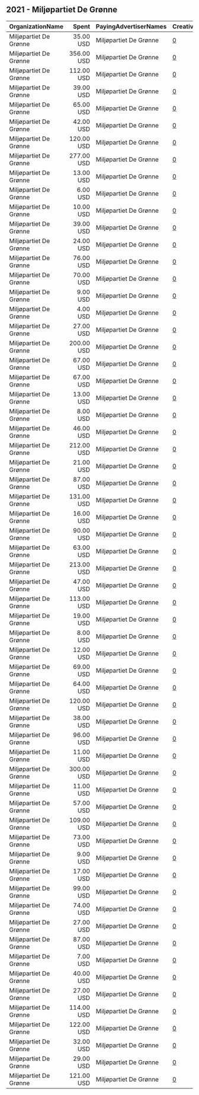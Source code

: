 ## 2021 - Miljøpartiet De Grønne 
|OrganizationName|Spent|PayingAdvertiserNames|CreativeUrls|Impressions|Genders|AgeBrackets|CountryCodes|BillingAddresses|CandidateBallotInformation|
|:---|---:|:---|:---|---:|:---|:---|:---|:---|:---|
|Miljøpartiet De Grønne|35.00 USD|Miljøpartiet De Grønne|[0](https://www.snap.com/political-ads/asset/181b4a8fc0963c449ec7f34668ad3d9b5bb074977ec8d553750ae62b8051c1b0?mediaType=mp4)|20,277||17-22|norway|"Hausmanns gate 19,Oslo,0188,NO"||
|Miljøpartiet De Grønne|356.00 USD|Miljøpartiet De Grønne|[0](https://www.snap.com/political-ads/asset/60c5b8f7d96c6a89cbc1d30886fd2615c07c2fb243521ff810d30d0e908dbc0e?mediaType=mp4)|53,087|FEMALE|28-45|norway|"Hausmanns gate 19,Oslo,0188,NO"||
|Miljøpartiet De Grønne|112.00 USD|Miljøpartiet De Grønne|[0](https://www.snap.com/political-ads/asset/903d4fe71f341d2eccadcd062a7fd69541e2d442a97ca6a127a803d709b11ff8?mediaType=mp4)|13,631||30-42|norway|"Hausmanns gate 19,Oslo,0188,NO"||
|Miljøpartiet De Grønne|39.00 USD|Miljøpartiet De Grønne|[0](https://www.snap.com/political-ads/asset/d9a4591385ef7b1142a8da95f6d80eab7b806de111625ecd59e4dd77ab02eeb5?mediaType=mp4)|4,435||18+|norway|"Hausmanns gate 19,Oslo,0188,NO"||
|Miljøpartiet De Grønne|65.00 USD|Miljøpartiet De Grønne|[0](https://www.snap.com/political-ads/asset/c74825693381ba58a911c4150a3f2e5d1ef587406f7e99278c80c59812a275db?mediaType=mp4)|8,150||17+|norway|"Hausmanns gate 19,Oslo,0188,NO"||
|Miljøpartiet De Grønne|42.00 USD|Miljøpartiet De Grønne|[0](https://www.snap.com/political-ads/asset/0d76679ce612ab5628d9a45e1e1ab2a4b090a5e9e2d52ac3ce61307ccd55d287?mediaType=mp4)|7,378||20-30|norway|"Hausmanns gate 19,Oslo,0188,NO"||
|Miljøpartiet De Grønne|120.00 USD|Miljøpartiet De Grønne|[0](https://www.snap.com/political-ads/asset/903d4fe71f341d2eccadcd062a7fd69541e2d442a97ca6a127a803d709b11ff8?mediaType=mp4)|11,475||35+|norway|"Hausmanns gate 19,Oslo,0188,NO"||
|Miljøpartiet De Grønne|277.00 USD|Miljøpartiet De Grønne|[0](https://www.snap.com/political-ads/asset/8b62beb840afe9f428f150a32be1deaf403b76e23882a597f1a328fb1351b46b?mediaType=mp4)|175,893||17+|norway|"Hausmanns gate 19,Oslo,0188,NO"||
|Miljøpartiet De Grønne|13.00 USD|Miljøpartiet De Grønne|[0](https://www.snap.com/political-ads/asset/c4354a86a1abf2378f637f7ee3de3edc4ae1db9ddaa2fa3077ae9dcbd6ecbd2d?mediaType=mp4)|1,874||20-30|norway|"Hausmanns gate 19,Oslo,0188,NO"||
|Miljøpartiet De Grønne|6.00 USD|Miljøpartiet De Grønne|[0](https://www.snap.com/political-ads/asset/181b4a8fc0963c449ec7f34668ad3d9b5bb074977ec8d553750ae62b8051c1b0?mediaType=mp4)|2,883||17+|norway|"Hausmanns gate 19,Oslo,0188,NO"||
|Miljøpartiet De Grønne|10.00 USD|Miljøpartiet De Grønne|[0](https://www.snap.com/political-ads/asset/c4354a86a1abf2378f637f7ee3de3edc4ae1db9ddaa2fa3077ae9dcbd6ecbd2d?mediaType=mp4)|3,289||17-22|norway|"Hausmanns gate 19,Oslo,0188,NO"||
|Miljøpartiet De Grønne|39.00 USD|Miljøpartiet De Grønne|[0](https://www.snap.com/political-ads/asset/ed574a547a439e6e2a8a89581676e2ad15243b6310e32c2842a57f003a427cb2?mediaType=mp4)|6,272||20-30|norway|"Hausmanns gate 19,Oslo,0188,NO"||
|Miljøpartiet De Grønne|24.00 USD|Miljøpartiet De Grønne|[0](https://www.snap.com/political-ads/asset/447917523aee8330d36adb8ba591ff5aaaed2c2eb89bf01fb5151f076a6aacd5?mediaType=mp4)|2,887||18+|norway|"Hausmanns gate 19,Oslo,0188,NO"||
|Miljøpartiet De Grønne|76.00 USD|Miljøpartiet De Grønne|[0](https://www.snap.com/political-ads/asset/5230a384a8316a910d6aa981bd021c0b64d19cbc95a6c38a2070aa74ae5f5391?mediaType=mp4)|9,324||17+|norway|"Hausmanns gate 19,Oslo,0188,NO"||
|Miljøpartiet De Grønne|70.00 USD|Miljøpartiet De Grønne|[0](https://www.snap.com/political-ads/asset/447917523aee8330d36adb8ba591ff5aaaed2c2eb89bf01fb5151f076a6aacd5?mediaType=mp4)|7,698||18+|norway|"Hausmanns gate 19,Oslo,0188,NO"||
|Miljøpartiet De Grønne|9.00 USD|Miljøpartiet De Grønne|[0](https://www.snap.com/political-ads/asset/99d2c0d29e21056c6086cee6a55f7f6c21145f23c480748a5e60b9238819f740?mediaType=mp4)|3,804||17+|norway|"Hausmanns gate 19,Oslo,0188,NO"||
|Miljøpartiet De Grønne|4.00 USD|Miljøpartiet De Grønne|[0](https://www.snap.com/political-ads/asset/8fa58dac3e95db6de428a56fc1b4efa7fb332c80325c5703e77ed7e5e1a3f48d?mediaType=mp4)|738||20-30|norway|"Hausmanns gate 19,Oslo,0188,NO"||
|Miljøpartiet De Grønne|27.00 USD|Miljøpartiet De Grønne|[0](https://www.snap.com/political-ads/asset/0d76679ce612ab5628d9a45e1e1ab2a4b090a5e9e2d52ac3ce61307ccd55d287?mediaType=mp4)|10,602||17-22|norway|"Hausmanns gate 19,Oslo,0188,NO"||
|Miljøpartiet De Grønne|200.00 USD|Miljøpartiet De Grønne|[0](https://www.snap.com/political-ads/asset/60c5b8f7d96c6a89cbc1d30886fd2615c07c2fb243521ff810d30d0e908dbc0e?mediaType=mp4)|31,546||20-30|norway|"Hausmanns gate 19,Oslo,0188,NO"||
|Miljøpartiet De Grønne|67.00 USD|Miljøpartiet De Grønne|[0](https://www.snap.com/political-ads/asset/0a9f2429dc3c628fc74013d40936db1b88a20c6dd8b5323a40ac50ddfbfa216b?mediaType=mp4)|7,054||18+|norway|"Hausmanns gate 19,Oslo,0188,NO"||
|Miljøpartiet De Grønne|67.00 USD|Miljøpartiet De Grønne|[0](https://www.snap.com/political-ads/asset/d9a4591385ef7b1142a8da95f6d80eab7b806de111625ecd59e4dd77ab02eeb5?mediaType=mp4)|7,894||18+|norway|"Hausmanns gate 19,Oslo,0188,NO"||
|Miljøpartiet De Grønne|13.00 USD|Miljøpartiet De Grønne|[0](https://www.snap.com/political-ads/asset/903d4fe71f341d2eccadcd062a7fd69541e2d442a97ca6a127a803d709b11ff8?mediaType=mp4)|3,707||17+|norway|"Hausmanns gate 19,Oslo,0188,NO"||
|Miljøpartiet De Grønne|8.00 USD|Miljøpartiet De Grønne|[0](https://www.snap.com/political-ads/asset/99d2c0d29e21056c6086cee6a55f7f6c21145f23c480748a5e60b9238819f740?mediaType=mp4)|2,218||17+|norway|"Hausmanns gate 19,Oslo,0188,NO"||
|Miljøpartiet De Grønne|46.00 USD|Miljøpartiet De Grønne|[0](https://www.snap.com/political-ads/asset/ec18dd58fda106054b06e9e3a0ff7f9c37f672da2d175d2f0ae8497bc31de5a4?mediaType=mp4)|13,584||17-34|norway|"Hausmanns gate 19,Oslo,0188,NO"||
|Miljøpartiet De Grønne|212.00 USD|Miljøpartiet De Grønne|[0](https://www.snap.com/political-ads/asset/99d2c0d29e21056c6086cee6a55f7f6c21145f23c480748a5e60b9238819f740?mediaType=mp4)|108,159||17-22|norway|"Hausmanns gate 19,Oslo,0188,NO"||
|Miljøpartiet De Grønne|21.00 USD|Miljøpartiet De Grønne|[0](https://www.snap.com/political-ads/asset/0d76679ce612ab5628d9a45e1e1ab2a4b090a5e9e2d52ac3ce61307ccd55d287?mediaType=mp4)|3,496|FEMALE|28-45|norway|"Hausmanns gate 19,Oslo,0188,NO"||
|Miljøpartiet De Grønne|87.00 USD|Miljøpartiet De Grønne|[0](https://www.snap.com/political-ads/asset/903d4fe71f341d2eccadcd062a7fd69541e2d442a97ca6a127a803d709b11ff8?mediaType=mp4)|14,176||20-30|norway|"Hausmanns gate 19,Oslo,0188,NO"||
|Miljøpartiet De Grønne|131.00 USD|Miljøpartiet De Grønne|[0](https://www.snap.com/political-ads/asset/850ef698315e165faf2e9c86c19d5ad077b7f94e2e2b9c31a76f5656149b07cf?mediaType=mp4)|26,990||17+|norway|"Hausmanns gate 19,Oslo,0188,NO"||
|Miljøpartiet De Grønne|16.00 USD|Miljøpartiet De Grønne|[0](https://www.snap.com/political-ads/asset/8b62beb840afe9f428f150a32be1deaf403b76e23882a597f1a328fb1351b46b?mediaType=mp4)|7,112||17+|norway|"Hausmanns gate 19,Oslo,0188,NO"||
|Miljøpartiet De Grønne|90.00 USD|Miljøpartiet De Grønne|[0](https://www.snap.com/political-ads/asset/99d2c0d29e21056c6086cee6a55f7f6c21145f23c480748a5e60b9238819f740?mediaType=mp4)|13,111||20-30|norway|"Hausmanns gate 19,Oslo,0188,NO"||
|Miljøpartiet De Grønne|63.00 USD|Miljøpartiet De Grønne|[0](https://www.snap.com/political-ads/asset/0beef9b57739b9f4c4a202c41ce03ea4719b6faaae29bc426b90cff15b570aea?mediaType=mp4)|7,512||17+|norway|"Hausmanns gate 19,Oslo,0188,NO"||
|Miljøpartiet De Grønne|213.00 USD|Miljøpartiet De Grønne|[0](https://www.snap.com/political-ads/asset/60c5b8f7d96c6a89cbc1d30886fd2615c07c2fb243521ff810d30d0e908dbc0e?mediaType=mp4)|62,427||17-22|norway|"Hausmanns gate 19,Oslo,0188,NO"||
|Miljøpartiet De Grønne|47.00 USD|Miljøpartiet De Grønne|[0](https://www.snap.com/political-ads/asset/f426336378aafdc65d50626ea403cd3ca74438a9aacc79d7186d7cfe957fe14f?mediaType=mp4)|20,459||17-34|norway|"Hausmanns gate 19,Oslo,0188,NO"||
|Miljøpartiet De Grønne|113.00 USD|Miljøpartiet De Grønne|[0](https://www.snap.com/political-ads/asset/99d2c0d29e21056c6086cee6a55f7f6c21145f23c480748a5e60b9238819f740?mediaType=mp4)|12,739||30-42|norway|"Hausmanns gate 19,Oslo,0188,NO"||
|Miljøpartiet De Grønne|19.00 USD|Miljøpartiet De Grønne|[0](https://www.snap.com/political-ads/asset/181b4a8fc0963c449ec7f34668ad3d9b5bb074977ec8d553750ae62b8051c1b0?mediaType=mp4)|7,931||17+|norway|"Hausmanns gate 19,Oslo,0188,NO"||
|Miljøpartiet De Grønne|8.00 USD|Miljøpartiet De Grønne|[0](https://www.snap.com/political-ads/asset/8fa58dac3e95db6de428a56fc1b4efa7fb332c80325c5703e77ed7e5e1a3f48d?mediaType=mp4)|1,234|FEMALE|28-45|norway|"Hausmanns gate 19,Oslo,0188,NO"||
|Miljøpartiet De Grønne|12.00 USD|Miljøpartiet De Grønne|[0](https://www.snap.com/political-ads/asset/181b4a8fc0963c449ec7f34668ad3d9b5bb074977ec8d553750ae62b8051c1b0?mediaType=mp4)|3,862||17+|norway|"Hausmanns gate 19,Oslo,0188,NO"||
|Miljøpartiet De Grønne|69.00 USD|Miljøpartiet De Grønne|[0](https://www.snap.com/political-ads/asset/f811262d81b68501c0705f78e18af77508a10f5f87b4fd8af4af02622e5b15ae?mediaType=mp4)|7,033||18+|norway|"Hausmanns gate 19,Oslo,0188,NO"||
|Miljøpartiet De Grønne|64.00 USD|Miljøpartiet De Grønne|[0](https://www.snap.com/political-ads/asset/181b4a8fc0963c449ec7f34668ad3d9b5bb074977ec8d553750ae62b8051c1b0?mediaType=mp4)|7,168||35+|norway|"Hausmanns gate 19,Oslo,0188,NO"||
|Miljøpartiet De Grønne|120.00 USD|Miljøpartiet De Grønne|[0](https://www.snap.com/political-ads/asset/99d2c0d29e21056c6086cee6a55f7f6c21145f23c480748a5e60b9238819f740?mediaType=mp4)|77,485||17-22|norway|"Hausmanns gate 19,Oslo,0188,NO"||
|Miljøpartiet De Grønne|38.00 USD|Miljøpartiet De Grønne|[0](https://www.snap.com/political-ads/asset/c5a145dc40449b3c35ec528a92edee322577c6bc236085267308665225d2b1ab?mediaType=mp4)|4,200||17+|norway|"Hausmanns gate 19,Oslo,0188,NO"||
|Miljøpartiet De Grønne|96.00 USD|Miljøpartiet De Grønne|[0](https://www.snap.com/political-ads/asset/05c02787d4d801b42499dcec19b5c56bed698d7adb894ba98c10f62fb17ff70d?mediaType=mp4)|32,031||17-34|norway|"Hausmanns gate 19,Oslo,0188,NO"||
|Miljøpartiet De Grønne|11.00 USD|Miljøpartiet De Grønne|[0](https://www.snap.com/political-ads/asset/c4354a86a1abf2378f637f7ee3de3edc4ae1db9ddaa2fa3077ae9dcbd6ecbd2d?mediaType=mp4)|1,549|FEMALE|28-45|norway|"Hausmanns gate 19,Oslo,0188,NO"||
|Miljøpartiet De Grønne|300.00 USD|Miljøpartiet De Grønne|[0](https://www.snap.com/political-ads/asset/8b62beb840afe9f428f150a32be1deaf403b76e23882a597f1a328fb1351b46b?mediaType=mp4)|116,159||17+|norway|"Hausmanns gate 19,Oslo,0188,NO"||
|Miljøpartiet De Grønne|11.00 USD|Miljøpartiet De Grønne|[0](https://www.snap.com/political-ads/asset/903d4fe71f341d2eccadcd062a7fd69541e2d442a97ca6a127a803d709b11ff8?mediaType=mp4)|3,315||17+|norway|"Hausmanns gate 19,Oslo,0188,NO"||
|Miljøpartiet De Grønne|57.00 USD|Miljøpartiet De Grønne|[0](https://www.snap.com/political-ads/asset/903d4fe71f341d2eccadcd062a7fd69541e2d442a97ca6a127a803d709b11ff8?mediaType=mp4)|27,336||17-22|norway|"Hausmanns gate 19,Oslo,0188,NO"||
|Miljøpartiet De Grønne|109.00 USD|Miljøpartiet De Grønne|[0](https://www.snap.com/political-ads/asset/3401ad6d0d10de994a1c2803956d466a8dd84af2afd9f711b261d7793c3a8128?mediaType=mp4)|27,928||17-34|norway|"Hausmanns gate 19,Oslo,0188,NO"||
|Miljøpartiet De Grønne|73.00 USD|Miljøpartiet De Grønne|[0](https://www.snap.com/political-ads/asset/181b4a8fc0963c449ec7f34668ad3d9b5bb074977ec8d553750ae62b8051c1b0?mediaType=mp4)|9,326||30-42|norway|"Hausmanns gate 19,Oslo,0188,NO"||
|Miljøpartiet De Grønne|9.00 USD|Miljøpartiet De Grønne|[0](https://www.snap.com/political-ads/asset/8fa58dac3e95db6de428a56fc1b4efa7fb332c80325c5703e77ed7e5e1a3f48d?mediaType=mp4)|3,816||17-22|norway|"Hausmanns gate 19,Oslo,0188,NO"||
|Miljøpartiet De Grønne|17.00 USD|Miljøpartiet De Grønne|[0](https://www.snap.com/political-ads/asset/99d2c0d29e21056c6086cee6a55f7f6c21145f23c480748a5e60b9238819f740?mediaType=mp4)|5,161||17+|norway|"Hausmanns gate 19,Oslo,0188,NO"||
|Miljøpartiet De Grønne|99.00 USD|Miljøpartiet De Grønne|[0](https://www.snap.com/political-ads/asset/99d2c0d29e21056c6086cee6a55f7f6c21145f23c480748a5e60b9238819f740?mediaType=mp4)|38,063||17+|norway|"Hausmanns gate 19,Oslo,0188,NO"||
|Miljøpartiet De Grønne|74.00 USD|Miljøpartiet De Grønne|[0](https://www.snap.com/political-ads/asset/f811262d81b68501c0705f78e18af77508a10f5f87b4fd8af4af02622e5b15ae?mediaType=mp4)|6,646||18+|norway|"Hausmanns gate 19,Oslo,0188,NO"||
|Miljøpartiet De Grønne|27.00 USD|Miljøpartiet De Grønne|[0](https://www.snap.com/political-ads/asset/181b4a8fc0963c449ec7f34668ad3d9b5bb074977ec8d553750ae62b8051c1b0?mediaType=mp4)|12,973||17+|norway|"Hausmanns gate 19,Oslo,0188,NO"||
|Miljøpartiet De Grønne|87.00 USD|Miljøpartiet De Grønne|[0](https://www.snap.com/political-ads/asset/0a9f2429dc3c628fc74013d40936db1b88a20c6dd8b5323a40ac50ddfbfa216b?mediaType=mp4)|8,381||18+|norway|"Hausmanns gate 19,Oslo,0188,NO"||
|Miljøpartiet De Grønne|7.00 USD|Miljøpartiet De Grønne|[0](https://www.snap.com/political-ads/asset/903d4fe71f341d2eccadcd062a7fd69541e2d442a97ca6a127a803d709b11ff8?mediaType=mp4)|3,146||17+|norway|"Hausmanns gate 19,Oslo,0188,NO"||
|Miljøpartiet De Grønne|40.00 USD|Miljøpartiet De Grønne|[0](https://www.snap.com/political-ads/asset/ed574a547a439e6e2a8a89581676e2ad15243b6310e32c2842a57f003a427cb2?mediaType=mp4)|13,119||17-22|norway|"Hausmanns gate 19,Oslo,0188,NO"||
|Miljøpartiet De Grønne|27.00 USD|Miljøpartiet De Grønne|[0](https://www.snap.com/political-ads/asset/903d4fe71f341d2eccadcd062a7fd69541e2d442a97ca6a127a803d709b11ff8?mediaType=mp4)|11,541||17+|norway|"Hausmanns gate 19,Oslo,0188,NO"||
|Miljøpartiet De Grønne|114.00 USD|Miljøpartiet De Grønne|[0](https://www.snap.com/political-ads/asset/99d2c0d29e21056c6086cee6a55f7f6c21145f23c480748a5e60b9238819f740?mediaType=mp4)|10,444||35+|norway|"Hausmanns gate 19,Oslo,0188,NO"||
|Miljøpartiet De Grønne|122.00 USD|Miljøpartiet De Grønne|[0](https://www.snap.com/political-ads/asset/903d4fe71f341d2eccadcd062a7fd69541e2d442a97ca6a127a803d709b11ff8?mediaType=mp4)|81,068||17-22|norway|"Hausmanns gate 19,Oslo,0188,NO"||
|Miljøpartiet De Grønne|32.00 USD|Miljøpartiet De Grønne|[0](https://www.snap.com/political-ads/asset/ed574a547a439e6e2a8a89581676e2ad15243b6310e32c2842a57f003a427cb2?mediaType=mp4)|4,402|FEMALE|28-45|norway|"Hausmanns gate 19,Oslo,0188,NO"||
|Miljøpartiet De Grønne|29.00 USD|Miljøpartiet De Grønne|[0](https://www.snap.com/political-ads/asset/181b4a8fc0963c449ec7f34668ad3d9b5bb074977ec8d553750ae62b8051c1b0?mediaType=mp4)|11,752||17-22|norway|"Hausmanns gate 19,Oslo,0188,NO"||
|Miljøpartiet De Grønne|121.00 USD|Miljøpartiet De Grønne|[0](https://www.snap.com/political-ads/asset/181b4a8fc0963c449ec7f34668ad3d9b5bb074977ec8d553750ae62b8051c1b0?mediaType=mp4)|20,469||20-30|norway|"Hausmanns gate 19,Oslo,0188,NO"||
